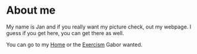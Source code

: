 # About me

My name is Jan and if you really want my picture check, out my webpage. I guess if you get here, you can get there as well.

You can go to my [Home](home.md) or the [Exercism](exercism.md) Gabor wanted.
